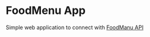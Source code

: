# FoodMenu App

Simple web application to connect with [FoodManu API](https://github.com/pySiriusDev/FoodMenu-API)
